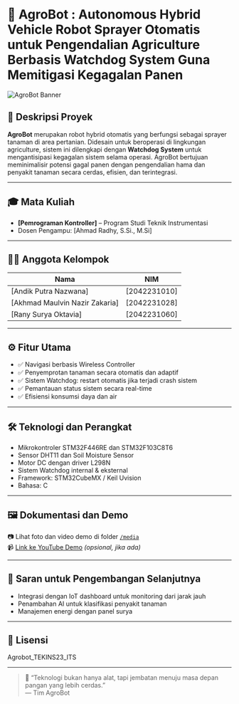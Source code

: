 # 🚜 AgroBot : Autonomous Hybrid Vehicle Robot Sprayer Otomatis untuk Pengendalian Agriculture Berbasis Watchdog System Guna Memitigasi Kegagalan Panen

![AgroBot Banner](https://via.placeholder.com/1000x300.png?text=AgroBot+Smart+Sprayer+System) <!-- Ganti link ini dengan banner proyekmu jika ada -->

## 📘 Deskripsi Proyek
**AgroBot** merupakan robot hybrid otomatis yang berfungsi sebagai sprayer tanaman di area pertanian. Didesain untuk beroperasi di lingkungan agriculture, sistem ini dilengkapi dengan **Watchdog System** untuk mengantisipasi kegagalan sistem selama operasi. AgroBot bertujuan meminimalisir potensi gagal panen dengan pengendalian hama dan penyakit tanaman secara cerdas, efisien, dan terintegrasi.

---

## 🎓 Mata Kuliah
- **[Pemrograman Kontroller]** – Program Studi Teknik Instrumentasi
- Dosen Pengampu: [Ahmad Radhy, S.Si., M.Si]

---

## 👨‍💻 Anggota Kelompok
| Nama | NIM | 
|------|-----|
| [Andik Putra Nazwana] | [2042231010] | 
| [Akhmad Maulvin Nazir Zakaria] | [2042231028] | 
| [Rany Surya Oktavia] | [2042231060] | 


---

## ⚙️ Fitur Utama
- ✅ Navigasi berbasis Wireless Controller
- ✅ Penyemprotan tanaman secara otomatis dan adaptif
- ✅ Sistem Watchdog: restart otomatis jika terjadi crash sistem
- ✅ Pemantauan status sistem secara real-time
- ✅ Efisiensi konsumsi daya dan air

---

## 🛠️ Teknologi dan Perangkat
- Mikrokontroler STM32F446RE dan STM32F103C8T6 
- Sensor DHT11 dan Soil Moisture Sensor
- Motor DC dengan driver L298N
- Sistem Watchdog internal & eksternal
- Framework: STM32CubeMX / Keil Uvision
- Bahasa: C 

---

## 🖼️ Dokumentasi dan Demo
📷 Lihat foto dan video demo di folder [`/media`](./media)  
📹 [Link ke YouTube Demo](#) *(opsional, jika ada)*

---

## 📌 Saran untuk Pengembangan Selanjutnya
- Integrasi dengan IoT dashboard untuk monitoring dari jarak jauh
- Penambahan AI untuk klasifikasi penyakit tanaman
- Manajemen energi dengan panel surya

---

## 🌱 Lisensi
Agrobot_TEKINS23_ITS

---

> 🚀 “Teknologi bukan hanya alat, tapi jembatan menuju masa depan pangan yang lebih cerdas.”  
> — Tim AgroBot

